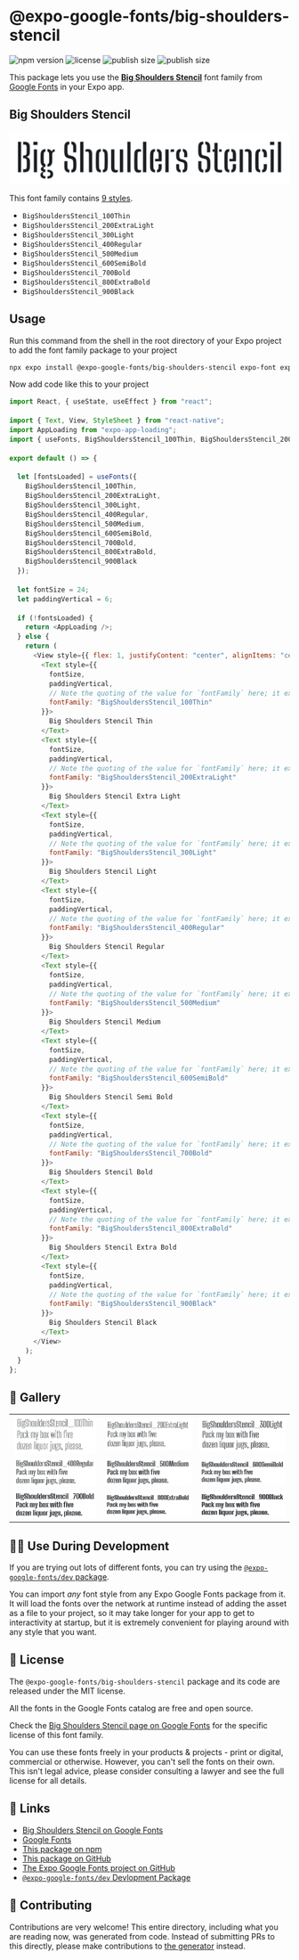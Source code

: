 # @expo-google-fonts/big-shoulders-stencil

![npm version](https://flat.badgen.net/npm/v/@expo-google-fonts/big-shoulders-stencil)
![license](https://flat.badgen.net/github/license/expo/google-fonts)
![publish size](https://flat.badgen.net/packagephobia/install/@expo-google-fonts/big-shoulders-stencil)
![publish size](https://flat.badgen.net/packagephobia/publish/@expo-google-fonts/big-shoulders-stencil)

This package lets you use the [**Big Shoulders Stencil**](https://fonts.google.com/specimen/Big+Shoulders+Stencil) font family from [Google Fonts](https://fonts.google.com/) in your Expo app.

## Big Shoulders Stencil

![Big Shoulders Stencil](./font-family.png)

This font family contains [9 styles](#-gallery).

- `BigShouldersStencil_100Thin`
- `BigShouldersStencil_200ExtraLight`
- `BigShouldersStencil_300Light`
- `BigShouldersStencil_400Regular`
- `BigShouldersStencil_500Medium`
- `BigShouldersStencil_600SemiBold`
- `BigShouldersStencil_700Bold`
- `BigShouldersStencil_800ExtraBold`
- `BigShouldersStencil_900Black`

## Usage

Run this command from the shell in the root directory of your Expo project to add the font family package to your project

```sh
npx expo install @expo-google-fonts/big-shoulders-stencil expo-font expo-app-loading
```

Now add code like this to your project

```js
import React, { useState, useEffect } from "react";

import { Text, View, StyleSheet } from "react-native";
import AppLoading from "expo-app-loading";
import { useFonts, BigShouldersStencil_100Thin, BigShouldersStencil_200ExtraLight, BigShouldersStencil_300Light, BigShouldersStencil_400Regular, BigShouldersStencil_500Medium, BigShouldersStencil_600SemiBold, BigShouldersStencil_700Bold, BigShouldersStencil_800ExtraBold, BigShouldersStencil_900Black } from '@expo-google-fonts/big-shoulders-stencil';

export default () => {

  let [fontsLoaded] = useFonts({
    BigShouldersStencil_100Thin, 
    BigShouldersStencil_200ExtraLight, 
    BigShouldersStencil_300Light, 
    BigShouldersStencil_400Regular, 
    BigShouldersStencil_500Medium, 
    BigShouldersStencil_600SemiBold, 
    BigShouldersStencil_700Bold, 
    BigShouldersStencil_800ExtraBold, 
    BigShouldersStencil_900Black
  });

  let fontSize = 24;
  let paddingVertical = 6;

  if (!fontsLoaded) {
    return <AppLoading />;
  } else {
    return (
      <View style={{ flex: 1, justifyContent: "center", alignItems: "center" }}>
        <Text style={{
          fontSize,
          paddingVertical,
          // Note the quoting of the value for `fontFamily` here; it expects a string!
          fontFamily: "BigShouldersStencil_100Thin"
        }}>
          Big Shoulders Stencil Thin
        </Text>
        <Text style={{
          fontSize,
          paddingVertical,
          // Note the quoting of the value for `fontFamily` here; it expects a string!
          fontFamily: "BigShouldersStencil_200ExtraLight"
        }}>
          Big Shoulders Stencil Extra Light
        </Text>
        <Text style={{
          fontSize,
          paddingVertical,
          // Note the quoting of the value for `fontFamily` here; it expects a string!
          fontFamily: "BigShouldersStencil_300Light"
        }}>
          Big Shoulders Stencil Light
        </Text>
        <Text style={{
          fontSize,
          paddingVertical,
          // Note the quoting of the value for `fontFamily` here; it expects a string!
          fontFamily: "BigShouldersStencil_400Regular"
        }}>
          Big Shoulders Stencil Regular
        </Text>
        <Text style={{
          fontSize,
          paddingVertical,
          // Note the quoting of the value for `fontFamily` here; it expects a string!
          fontFamily: "BigShouldersStencil_500Medium"
        }}>
          Big Shoulders Stencil Medium
        </Text>
        <Text style={{
          fontSize,
          paddingVertical,
          // Note the quoting of the value for `fontFamily` here; it expects a string!
          fontFamily: "BigShouldersStencil_600SemiBold"
        }}>
          Big Shoulders Stencil Semi Bold
        </Text>
        <Text style={{
          fontSize,
          paddingVertical,
          // Note the quoting of the value for `fontFamily` here; it expects a string!
          fontFamily: "BigShouldersStencil_700Bold"
        }}>
          Big Shoulders Stencil Bold
        </Text>
        <Text style={{
          fontSize,
          paddingVertical,
          // Note the quoting of the value for `fontFamily` here; it expects a string!
          fontFamily: "BigShouldersStencil_800ExtraBold"
        }}>
          Big Shoulders Stencil Extra Bold
        </Text>
        <Text style={{
          fontSize,
          paddingVertical,
          // Note the quoting of the value for `fontFamily` here; it expects a string!
          fontFamily: "BigShouldersStencil_900Black"
        }}>
          Big Shoulders Stencil Black
        </Text>
      </View>
    );
  }
};
```

## 🔡 Gallery


||||
|-|-|-|
|![BigShouldersStencil_100Thin](./BigShouldersStencil_100Thin.ttf.png)|![BigShouldersStencil_200ExtraLight](./BigShouldersStencil_200ExtraLight.ttf.png)|![BigShouldersStencil_300Light](./BigShouldersStencil_300Light.ttf.png)||
|![BigShouldersStencil_400Regular](./BigShouldersStencil_400Regular.ttf.png)|![BigShouldersStencil_500Medium](./BigShouldersStencil_500Medium.ttf.png)|![BigShouldersStencil_600SemiBold](./BigShouldersStencil_600SemiBold.ttf.png)||
|![BigShouldersStencil_700Bold](./BigShouldersStencil_700Bold.ttf.png)|![BigShouldersStencil_800ExtraBold](./BigShouldersStencil_800ExtraBold.ttf.png)|![BigShouldersStencil_900Black](./BigShouldersStencil_900Black.ttf.png)||


## 👩‍💻 Use During Development

If you are trying out lots of different fonts, you can try using the [`@expo-google-fonts/dev` package](https://github.com/expo/google-fonts/tree/master/font-packages/dev#readme).

You can import _any_ font style from any Expo Google Fonts package from it. It will load the fonts over the network at runtime instead of adding the asset as a file to your project, so it may take longer for your app to get to interactivity at startup, but it is extremely convenient for playing around with any style that you want.


## 📖 License

The `@expo-google-fonts/big-shoulders-stencil` package and its code are released under the MIT license.

All the fonts in the Google Fonts catalog are free and open source.

Check the [Big Shoulders Stencil page on Google Fonts](https://fonts.google.com/specimen/Big+Shoulders+Stencil) for the specific license of this font family.

You can use these fonts freely in your products & projects - print or digital, commercial or otherwise. However, you can't sell the fonts on their own. This isn't legal advice, please consider consulting a lawyer and see the full license for all details.

## 🔗 Links

- [Big Shoulders Stencil on Google Fonts](https://fonts.google.com/specimen/Big+Shoulders+Stencil)
- [Google Fonts](https://fonts.google.com/)
- [This package on npm](https://www.npmjs.com/package/@expo-google-fonts/big-shoulders-stencil)
- [This package on GitHub](https://github.com/expo/google-fonts/tree/master/font-packages/big-shoulders-stencil)
- [The Expo Google Fonts project on GitHub](https://github.com/expo/google-fonts)
- [`@expo-google-fonts/dev` Devlopment Package](https://github.com/expo/google-fonts/tree/master/font-packages/dev)

## 🤝 Contributing

Contributions are very welcome! This entire directory, including what you are reading now, was generated from code. Instead of submitting PRs to this directly, please make contributions to [the generator](https://github.com/expo/google-fonts/tree/master/packages/generator) instead.
